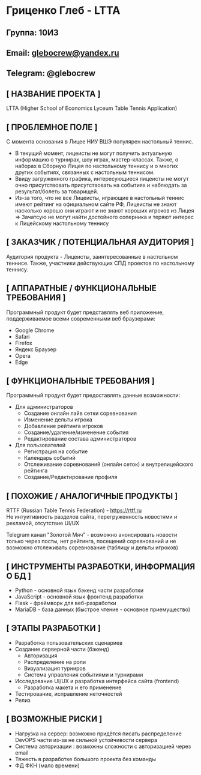 # Гриценко Глеб - LTTA
## Группа: 10И3
## Email: glebocrew@yandex.ru
## Telegram: @glebocrew

## [ НАЗВАНИЕ ПРОЕКТА ]
LTTA (Higher School of Economics Lyceum Table Tennis Application)

## [ ПРОБЛЕМНОЕ ПОЛЕ ]
С момента основания в Лицее НИУ ВШЭ популярен настольный теннис. 
- В текущий момент, лицеисты не могут получить актуальную информацию о турнирах, шоу играх, мастер-классах. Также, о наборах в Сборную Лицея по настольному теннису и о многих других событиях, связанных с настольным теннисом.
- Ввиду загруженного графика, интересующиеся лицеисты не могут очно присутствовать присутствовать на событиях и наблюдать за результат/болеть за товарищей.
- Из-за того, что не все Лицеисты, играющие в настольный теннис имеют рейтинг на официальном сайте РФ, Лицеисты не знают насколько хорошо они играют и не знают хороших игроков из Лицея => Зачатсую не могут найти достойного соперника и теряют интерес к Лицейскому настольному теннису

## [ ЗАКАЗЧИК / ПОТЕНЦИАЛЬНАЯ АУДИТОРИЯ ]
Аудитория продукта - Лицеисты, заинтересованные в настольном теннисе. Также, участники действующих СПД проектов по настольному теннису.

## [ АППАРАТНЫЕ / ФУНКЦИОНАЛЬНЫЕ ТРЕБОВАНИЯ ]
Программный продукт будет представлять веб приложение, поддерживаемое всеми современными веб браузерами: 
- Google Chrome
- Safari
- Firefox
- Яндекс Браузер
- Opera
- Edge

## [ ФУНКЦИОНАЛЬНЫЕ ТРЕБОВАНИЯ ]
Программный продукт будет предоставлять данные возможности:
- Для администраторов
     - Создание онлайн лайв сетки соревнования
     - Изменение дельты игрока
     - Добавление рейтинга игроков
     - Создание/удаление/изменение события
     - Редактирование состава администраторов
- Для пользователей
     - Регистрация на событие
     - Календарь событий
     - Отслеживание соревнований (онлайн сеток) и внутрелицейского рейтинга
     - Создание/Редактирование профиля

## [ ПОХОЖИЕ / АНАЛОГИЧНЫЕ ПРОДУКТЫ ]
RTTF (Russian Table Tennis Federation) - https://rttf.ru  
Не интуитивность разделов сайта, перегруженность новостями и рекламой, отсутствие UI/UX

Telegram канал "Золотой Мяч" - возможно анонсировать новости только через посты, нет рейтинга, посещений соревнований и не возможно отслеживать соревнование (таблицу и дельты игроков)

## [ ИНСТРУМЕНТЫ РАЗРАБОТКИ, ИНФОРМАЦИЯ О БД ]
- Python - основной язык бэкенд части разработки
- JavaScript - основной язык фронтенд разработки
- Flask - фреймворк для веб-разработки
- MariaDB - база данных (быстрое чтение - основное приемущество)

## [ ЭТАПЫ РАЗРАБОТКИ ]
- Разработка пользовательских сценариев
- Создание серверной части (бэкенд)
     - Авторизация 
     - Распределение на роли
     - Визуализация турниров
     - Система управления событиями и турнирами
- Исследование UI/UX и разработка интерфейса сайта (frontend)
     - Разработка макета и его применение
- Тестирование, исправление неточностей
- Релиз

## [ ВОЗМОЖНЫЕ РИСКИ ]
- Нагрузка на сервер: возможно придётся писать распределение DevOPS части из-за не сильной устойчивости сервера
- Система авторизации : возможны сложности с авторизацией через email
- Тяжесть в разработке большого проекта без команды
- ФД ФКН (мало времени)